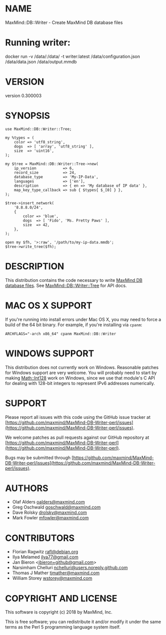 # NAME

MaxMind::DB::Writer - Create MaxMind DB database files

# Running writer:
docker run -v /data/:/data/ -t writer:latest /data/configuration.json /data/data.json /data/output.mmdb

# VERSION

version 0.300003

# SYNOPSIS

    use MaxMind::DB::Writer::Tree;

    my %types = (
        color => 'utf8_string',
        dogs  => [ 'array', 'utf8_string' ],
        size  => 'uint16',
    );

    my $tree = MaxMind::DB::Writer::Tree->new(
        ip_version            => 6,
        record_size           => 24,
        database_type         => 'My-IP-Data',
        languages             => ['en'],
        description           => { en => 'My database of IP data' },
        map_key_type_callback => sub { $types{ $_[0] } },
    );

    $tree->insert_network(
        '8.8.8.0/24',
        {
            color => 'blue',
            dogs  => [ 'Fido', 'Ms. Pretty Paws' ],
            size  => 42,
        },
    );

    open my $fh, '>:raw', '/path/to/my-ip-data.mmdb';
    $tree->write_tree($fh);

# DESCRIPTION

This distribution contains the code necessary to write [MaxMind DB database
files](http://maxmind.github.io/MaxMind-DB/). See [MaxMind::DB::Writer::Tree](https://metacpan.org/pod/MaxMind::DB::Writer::Tree)
for API docs.

# MAC OS X SUPPORT

If you're running into install errors under Mac OS X, you may need to force a
build of the 64 bit binary. For example, if you're installing via `cpanm`:

    ARCHFLAGS="-arch x86_64" cpanm MaxMind::DB::Writer

# WINDOWS SUPPORT

This distribution does not currently work on Windows. Reasonable patches for
Windows support are very welcome. You will probably need to start by making
[Math::Int128](https://metacpan.org/pod/Math::Int128) work on Windows, since we use that module's C API for dealing
with 128-bit integers to represent IPv6 addresses numerically.

# SUPPORT

Please report all issues with this code using the GitHub issue tracker at
[https://github.com/maxmind/MaxMind-DB-Writer-perl/issues](https://github.com/maxmind/MaxMind-DB-Writer-perl/issues).

We welcome patches as pull requests against our GitHub repository at
[https://github.com/maxmind/MaxMind-DB-Writer-perl](https://github.com/maxmind/MaxMind-DB-Writer-perl).

Bugs may be submitted through [https://github.com/maxmind/MaxMind-DB-Writer-perl/issues](https://github.com/maxmind/MaxMind-DB-Writer-perl/issues).

# AUTHORS

- Olaf Alders <oalders@maxmind.com>
- Greg Oschwald <goschwald@maxmind.com>
- Dave Rolsky <drolsky@maxmind.com>
- Mark Fowler <mfowler@maxmind.com>

# CONTRIBUTORS

- Florian Ragwitz <rafl@debian.org>
- Ilya Melamed <ilya77@gmail.com>
- Jan Bieron &lt;jbieron+github@gmail.com>
- Narsimham Chelluri <nchelluri@users.noreply.github.com>
- Thomas J Mather <tjmather@maxmind.com>
- William Storey <wstorey@maxmind.com>

# COPYRIGHT AND LICENSE

This software is copyright (c) 2018 by MaxMind, Inc.

This is free software; you can redistribute it and/or modify it under
the same terms as the Perl 5 programming language system itself.
